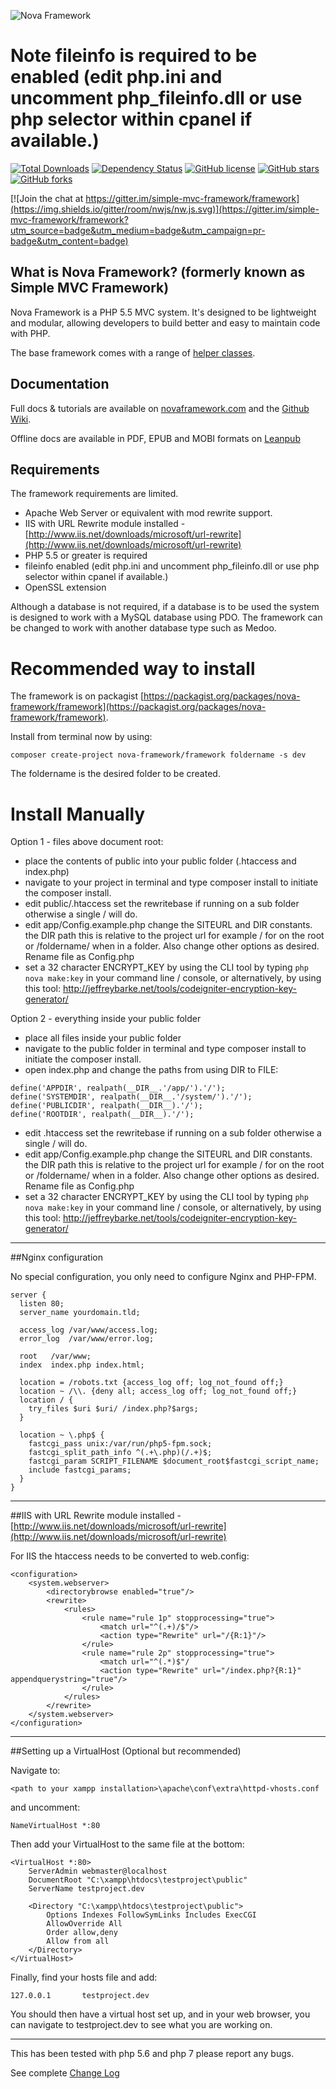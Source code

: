 ![Nova Framework](http://novaframework.com/app/templates/publicthemes/nova/images/nova.png)

# Note **fileinfo is required to be enabled** (edit php.ini and uncomment php_fileinfo.dll or use php selector within cpanel if available.)

[![Total Downloads](https://img.shields.io/packagist/dt/simple-mvc-framework/v2.svg)](https://packagist.org/packages/simple-mvc-framework/v2)
[![Dependency Status](https://www.versioneye.com/user/projects/554367f738331321e2000005/badge.svg)](https://www.versioneye.com/user/projects/554367f738331321e2000005)
[![GitHub license](https://img.shields.io/badge/license-MIT-blue.svg)](https://raw.githubusercontent.com/simple-mvc-framework/v2/master/license.txt)
[![GitHub stars](https://img.shields.io/github/stars/simple-mvc-framework/framework.svg)](https://github.com/simple-mvc-framework/framework/stargazers)
[![GitHub forks](https://img.shields.io/github/forks/simple-mvc-framework/framework.svg)](https://github.com/simple-mvc-framework/framework/network)

[![Join the chat at https://gitter.im/simple-mvc-framework/framework](https://img.shields.io/gitter/room/nwjs/nw.js.svg)](https://gitter.im/simple-mvc-framework/framework?utm_source=badge&utm_medium=badge&utm_campaign=pr-badge&utm_content=badge)

## What is Nova Framework? (formerly known as Simple MVC Framework)

Nova Framework is a PHP 5.5 MVC system. It's designed to be lightweight and modular, allowing developers to build better and easy to maintain code with PHP.

The base framework comes with a range of [helper classes](https://github.com/nova-framework/framework/tree/master/system/Helpers).

## Documentation

Full docs & tutorials are available on [novaframework.com](http://novaframework.com) and the [Github Wiki](https://github.com/nova-framework/framework/wiki).

Offline docs are available in PDF, EPUB and MOBI formats on [Leanpub](https://leanpub.com/novaframeworkmanual22)

## Requirements

The framework requirements are limited.

- Apache Web Server or equivalent with mod rewrite support.
- IIS with URL Rewrite module installed - [http://www.iis.net/downloads/microsoft/url-rewrite](http://www.iis.net/downloads/microsoft/url-rewrite)
- PHP 5.5 or greater is required
- fileinfo enabled (edit php.ini and uncomment php_fileinfo.dll or use php selector within cpanel if available.)
- OpenSSL extension


Although a database is not required, if a database is to be used the system is designed to work with a MySQL database using PDO. The framework can be changed to work with another database type such as Medoo.

# Recommended way to install

The framework is on packagist [https://packagist.org/packages/nova-framework/framework](https://packagist.org/packages/nova-framework/framework).

Install from terminal now by using:

```
composer create-project nova-framework/framework foldername -s dev
```

The foldername is the desired folder to be created.

# Install Manually

Option 1 - files above document root:

* place the contents of public into your public folder (.htaccess and index.php)
* navigate to your project in terminal and type composer install to initiate the composer install.
* edit public/.htaccess set the rewritebase if running on a sub folder otherwise a single / will do.
* edit app/Config.example.php change the SITEURL and DIR constants. the DIR path this is relative to the project url for example / for on the root or /foldername/ when in a folder. Also change other options as desired. Rename file as Config.php
* set a 32 character ENCRYPT_KEY by using the CLI tool by typing `php nova make:key` in your command line / console, or alternatively, by using this tool: http://jeffreybarke.net/tools/codeigniter-encryption-key-generator/

Option 2 - everything inside your public folder

* place all files inside your public folder
* navigate to the public folder in terminal and type composer install to initiate the composer install.
* open index.php and change the paths from using DIR to FILE:

````
define('APPDIR', realpath(__DIR__.'/app/').'/');
define('SYSTEMDIR', realpath(__DIR__.'/system/').'/');
define('PUBLICDIR', realpath(__DIR__).'/');
define('ROOTDIR', realpath(__DIR__).'/');
````

* edit .htaccess set the rewritebase if running on a sub folder otherwise a single / will do.
* edit app/Config.example.php change the SITEURL and DIR constants. the DIR path this is relative to the project url for example / for on the root or /foldername/ when in a folder. Also change other options as desired. Rename file as Config.php
* set a 32 character ENCRYPT_KEY by using the CLI tool by typing `php nova make:key` in your command line / console, or alternatively, by using this tool: http://jeffreybarke.net/tools/codeigniter-encryption-key-generator/

---

##Nginx configuration

No special configuration, you only need to configure Nginx and PHP-FPM.

````
server {
  listen 80;
  server_name yourdomain.tld;

  access_log /var/www/access.log;
  error_log  /var/www/error.log;

  root   /var/www;
  index  index.php index.html;

  location = /robots.txt {access_log off; log_not_found off;}
  location ~ /\\. {deny all; access_log off; log_not_found off;}
  location / {
    try_files $uri $uri/ /index.php?$args;
  }

  location ~ \.php$ {
    fastcgi_pass unix:/var/run/php5-fpm.sock;
    fastcgi_split_path_info ^(.+\.php)(/.+)$;
    fastcgi_param SCRIPT_FILENAME $document_root$fastcgi_script_name;
    include fastcgi_params;
  }
}
````

---

##IIS with URL Rewrite module installed - [http://www.iis.net/downloads/microsoft/url-rewrite](http://www.iis.net/downloads/microsoft/url-rewrite)

For IIS the htaccess needs to be converted to web.config:

````
<configuration>
    <system.webserver>
        <directorybrowse enabled="true"/>
        <rewrite>
            <rules>
                <rule name="rule 1p" stopprocessing="true">
                    <match url="^(.+)/$"/>
                    <action type="Rewrite" url="/{R:1}"/>
                </rule>
                <rule name="rule 2p" stopprocessing="true">
                    <match url="^(.*)$"/
                    <action type="Rewrite" url="/index.php?{R:1}" appendquerystring="true"/>
                </rule>
            </rules>
        </rewrite>
    </system.webserver>
</configuration>
````

---

##Setting up a VirtualHost (Optional but recommended)

Navigate to:
````
<path to your xampp installation>\apache\conf\extra\httpd-vhosts.conf
````

and uncomment:

````
NameVirtualHost *:80
````

Then add your VirtualHost to the same file at the bottom:

````
<VirtualHost *:80>
    ServerAdmin webmaster@localhost
    DocumentRoot "C:\xampp\htdocs\testproject\public"
    ServerName testproject.dev

    <Directory "C:\xampp\htdocs\testproject\public">
        Options Indexes FollowSymLinks Includes ExecCGI
        AllowOverride All
        Order allow,deny
        Allow from all
    </Directory>
</VirtualHost>
````

Finally, find your hosts file and add:

````
127.0.0.1       testproject.dev
````

You should then have a virtual host set up, and in your web browser, you can navigate to testproject.dev to see what you are working on.

---

This has been tested with php 5.6 and php 7 please report any bugs.

See complete [Change Log](http://novaframework.com/documentation/v3/overview-change-log)
